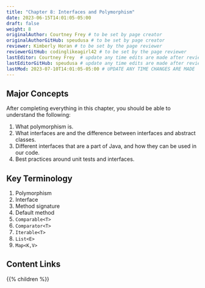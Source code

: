 ```yaml
---
title: "Chapter 8: Interfaces and Polymorphism"
date: 2023-06-15T14:01:05-05:00
draft: false
weight: 8
originalAuthor: Courtney Frey # to be set by page creator
originalAuthorGitHub: speudusa # to be set by page creator
reviewer: Kimberly Horan # to be set by the page reviewer
reviewerGitHub: codinglikeagirl42 # to be set by the page reviewer
lastEditor: Courtney Frey  # update any time edits are made after review
lastEditorGitHub: speudusa # update any time edits are made after review
lastMod: 2023-07-10T14:01:05-05:00 # UPDATE ANY TIME CHANGES ARE MADE
---
```


## Major Concepts  
After completing everything in this chapter, you should be able to understand the following:
1. What polymorphism is.
1. What interfaces are and the difference between interfaces and abstract classes.
1. Different interfaces that are a part of Java, and how they can be used in our code.
1. Best practices around unit tests and interfaces.


## Key Terminology

1. Polymorphism
1. Interface
1. Method signature
1. Default method
1. `Comparable<T>`
1. `Comparator<T>`
1. `Iterable<T>`
1. `List<E>`
1. `Map<K,V>`

## Content Links

{{% children %}}
